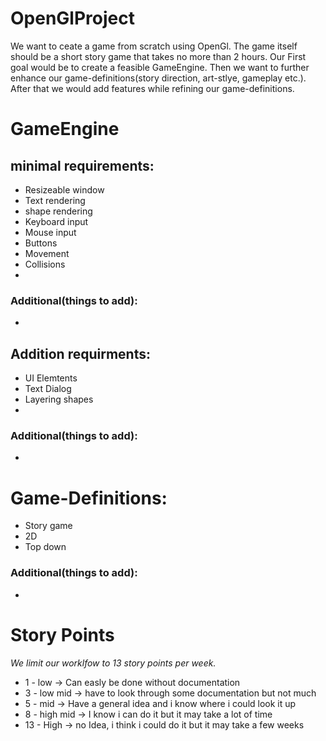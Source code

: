 # OpenGlProject
We want to ceate a game from scratch using OpenGl. The game itself should be a short story game that takes no more than 2 hours.
Our First goal would be to create a feasible GameEngine. Then we want to further enhance our game-definitions(story direction, art-stlye, gameplay etc.).
After that we would add features while refining our game-definitions.

# GameEngine
## minimal requirements:
  - Resizeable window
  - Text rendering
  - shape rendering
  - Keyboard input
  - Mouse input
  - Buttons
  - Movement
  - Collisions
  - 
### Additional(things to add):
  -
  
## Addition requirments:
  - UI Elemtents
  - Text Dialog
  - Layering shapes
  - 
### Additional(things to add):
  -

# Game-Definitions:
  - Story game
  - 2D
  - Top down
### Additional(things to add):
  -

# Story Points
*We limit our worklfow to 13 story points per week.*
 - 1 - low -> Can easly be done without documentation
 - 3 - low mid -> have to look through some documentation but not much
 - 5 - mid -> Have a general idea and i know where i could look it up
 - 8 - high mid -> I know i can do it but it may take a lot of time
 - 13 - High -> no Idea, i think i could do it but it may take a few weeks

